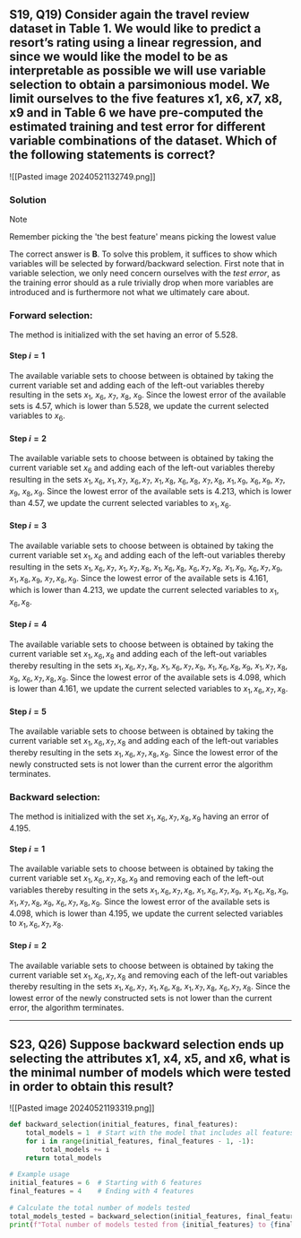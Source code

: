 

## S19, Q19) Consider again the travel review dataset in Table 1. We would like to predict a resort’s rating using a linear regression, and since we would like the model to be as interpretable as possible we will use variable selection to obtain a parsimonious model. We limit ourselves to the five features x1, x6, x7, x8, x9 and in Table 6 we have pre-computed the estimated training and test error for different variable combinations of the dataset. Which of the following statements is correct?

![[Pasted image 20240521132749.png]]


### Solution

> [!NOTE]
> Remember picking the 'the best feature' means picking the lowest value



The correct answer is **B**. To solve this problem, it suffices to show which variables will be selected by forward/backward selection. First note that in variable selection, we only need concern ourselves with the *test error*, as the training error should as a rule trivially drop when more variables are introduced and is furthermore not what we ultimately care about.

### Forward selection: 
The method is initialized with the set ${}$ having an error of 5.528.

#### Step $i = 1$
The available variable sets to choose between is obtained by taking the current variable set ${}$ and adding each of the left-out variables thereby resulting in the sets ${x_1}$, ${x_6}$, ${x_7}$, ${x_8}$, ${x_9}$. Since the lowest error of the available sets is 4.57, which is lower than 5.528, we update the current selected variables to ${x_6}$.

#### Step $i = 2$
The available variable sets to choose between is obtained by taking the current variable set ${x_6}$ and adding each of the left-out variables thereby resulting in the sets ${x_1, x_6}$, ${x_1, x_7}$, ${x_6, x_7}$, ${x_1, x_8}$, ${x_6, x_8}$, ${x_7, x_8}$, ${x_1, x_9}$, ${x_6, x_9}$, ${x_7, x_9}$, ${x_8, x_9}$. Since the lowest error of the available sets is 4.213, which is lower than 4.57, we update the current selected variables to ${x_1, x_6}$.

#### Step $i = 3$
The available variable sets to choose between is obtained by taking the current variable set ${x_1, x_6}$ and adding each of the left-out variables thereby resulting in the sets ${x_1, x_6, x_7}$, ${x_1, x_7, x_8}$, ${x_1, x_6, x_8}$, ${x_6, x_7, x_8}$, ${x_1, x_9}$, ${x_6, x_7, x_9}$, ${x_1, x_8, x_9}$, ${x_7, x_8, x_9}$. Since the lowest error of the available sets is 4.161, which is lower than 4.213, we update the current selected variables to ${x_1, x_6, x_8}$.

#### Step $i = 4$
The available variable sets to choose between is obtained by taking the current variable set ${x_1, x_6, x_8}$ and adding each of the left-out variables thereby resulting in the sets ${x_1, x_6, x_7, x_8}$, ${x_1, x_6, x_7, x_9}$, ${x_1, x_6, x_8, x_9}$, ${x_1, x_7, x_8, x_9}$, ${x_6, x_7, x_8, x_9}$. Since the lowest error of the available sets is 4.098, which is lower than 4.161, we update the current selected variables to ${x_1, x_6, x_7, x_8}$.

#### Step $i = 5$
The available variable sets to choose between is obtained by taking the current variable set ${x_1, x_6, x_7, x_8}$ and adding each of the left-out variables thereby resulting in the sets ${x_1, x_6, x_7, x_8, x_9}$. Since the lowest error of the newly constructed sets is not lower than the current error the algorithm terminates.

### Backward selection:
The method is initialized with the set ${x_1, x_6, x_7, x_8, x_9}$ having an error of 4.195.

#### Step $i = 1$
The available variable sets to choose between is obtained by taking the current variable set ${x_1, x_6, x_7, x_8, x_9}$ and removing each of the left-out variables thereby resulting in the sets ${x_1, x_6, x_7, x_8}$, ${x_1, x_6, x_7, x_9}$, ${x_1, x_6, x_8, x_9}$, ${x_1, x_7, x_8, x_9}$, ${x_6, x_7, x_8, x_9}$. Since the lowest error of the available sets is 4.098, which is lower than 4.195, we update the current selected variables to ${x_1, x_6, x_7, x_8}$.

#### Step $i = 2$
The available variable sets to choose between is obtained by taking the current variable set ${x_1, x_6, x_7, x_8}$ and removing each of the left-out variables thereby resulting in the sets ${x_1, x_6, x_7}$, ${x_1, x_6, x_8}$, ${x_1, x_7, x_8}$, ${x_6, x_7, x_8}$. Since the lowest error of the newly constructed sets is not lower than the current error, the algorithm terminates.

---

## S23, Q26) Suppose backward selection ends up selecting the attributes x1, x4, x5, and x6, what is the minimal number of models which were tested in order to obtain this result?

![[Pasted image 20240521193319.png]]

```python
def backward_selection(initial_features, final_features):  
    total_models = 1  # Start with the model that includes all features  
    for i in range(initial_features, final_features - 1, -1):  
        total_models += i  
    return total_models  
  
# Example usage  
initial_features = 6  # Starting with 6 features  
final_features = 4    # Ending with 4 features  
  
# Calculate the total number of models tested  
total_models_tested = backward_selection(initial_features, final_features)  
print(f"Total number of models tested from {initial_features} to {final_features} features: {total_models_tested}")
```